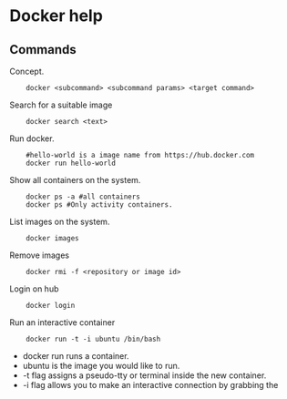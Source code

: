 # Docker help

## Commands

Concept.

		docker <subcommand> <subcommand params> <target command>

Search for a suitable image

		docker search <text>

Run docker.

		#hello-world is a image name from https://hub.docker.com
		docker run hello-world

Show all containers on the system.

		docker ps -a #all containers
		docker ps #Only activity containers.

List images on the system.

		docker images

Remove images

		docker rmi -f <repository or image id>

Login on hub

		docker login

Run an interactive container

		docker run -t -i ubuntu /bin/bash


* docker run runs a container.
* ubuntu is the image you would like to run.
* -t flag assigns a pseudo-tty or terminal inside the new container.
* -i flag allows you to make an interactive connection by grabbing the standard 
input (STDIN) of the container.
* /bin/bash launches a Bash shell inside our container.

Start a daemonized Hello world

		docker run -d ubuntu /bin/sh -c \
		"while true; do echo hello world; sleep 1; done"

* docker run runs the container.
* -d flag runs the container in the background (to daemonize it).
* ubuntu is the image you would like to run.


Shows the standard output of a container.

		docker logs <NAMES (from docker ps)>

Stops running containers.

		docker stop <NAMES>

Network

		docker network inspect bridge

## Observations

Add user to docker group, because any commands need sudo permission

sudo usermod -aG docker $(whoami)

## Build Image

1. Create directory for new image:

		mkdir mydockerbuild

2. Create Dockerfile with content:

		FROM docker/whalesay:latest                                                     
		RUN apt-get -y update && apt-get install -y fortunes                            
		CMD /usr/games/fortune -a | cowsay

3. Build an image:

		#hello-world is a image name 
		docker build -t docker-whale .
 
4. Tag for publis on hub

		docker tag e3004ceaae67 lourencoccc/docker-whale:latest	

5. Push to hub

		docker push lourencoccc/docker-whale


